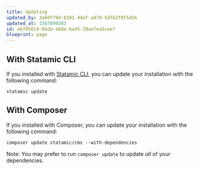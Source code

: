```yaml
---
title: Updating
updated_by: 3a60f79d-8381-4def-a970-5df62f0f5d56
updated_at: 1567099283
id: e6f05019-6bdd-488e-ba45-39ae7ea5cee7
blueprint: page
---
```

## With Statamic CLI

If you installed with [Statamic CLI](/cli), you can update your installation with the following command:
```
statamic update
```

## With Composer

If you installed with Composer, you can update your installation with the following command:
```
composer update statamic/cms --with-dependencies
```
 Note: You may prefer to run `composer update` to update _all_ of your dependencies.
